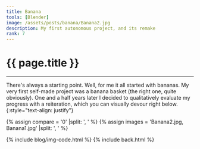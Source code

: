 ```yaml
---
title: Banana
tools: [Blender]
image: /assets/posts/banana/Banana2.jpg
description: My first autonomous project, and its remake
rank: 7
---
```


# **{{ page.title }}**
<hr align='left' style='height:{{site.height}}; width:{{site.width}}'>

There's always a starting point. Well, for me it all started with bananas. My very first self-made project was a banana basket (the right one, quite obviously). One and a half years later I decided to qualitatively evaluate my progress with a reiteration, which you can visually devour right below.
{:style="text-align: justify"}

{% assign compare = '0' |split: ', ' %}
{% assign images = 'Banana2.jpg, Banana1.jpg' |split: ', ' %}

{% include blog/img-code.html %}
{% include back.html %}
